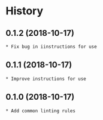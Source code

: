 # History

## 0.1.2 (2018-10-17)
    * Fix bug in iinstructions for use

## 0.1.1 (2018-10-17)
    * Improve instructions for use

## 0.1.0 (2018-10-17)
    * Add common linting rules